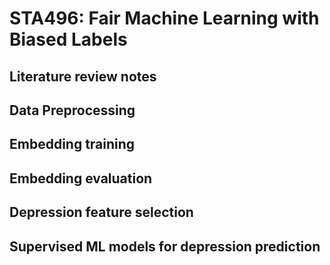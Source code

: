 # STA496: Fair Machine Learning with Biased Labels

## Literature review notes

## Data Preprocessing

## Embedding training

## Embedding evaluation

## Depression feature selection

## Supervised ML models for depression prediction
